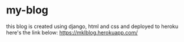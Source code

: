 # my-blog
this blog is created using django, html and css and deployed to heroku
here's the link below:
https://mklblog.herokuapp.com/
